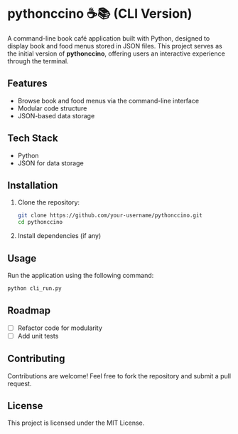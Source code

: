 # pythonccino ☕📚 (CLI Version)

A command-line book café application built with Python, designed to display book and food menus stored in JSON files. This project serves as the initial version of **pythonccino**, offering users an interactive experience through the terminal.

## Features
- Browse book and food menus via the command-line interface
- Modular code structure
- JSON-based data storage

## Tech Stack
- Python
- JSON for data storage

## Installation
1. Clone the repository:
   ```sh
   git clone https://github.com/your-username/pythonccino.git
   cd pythonccino
   ```
2. Install dependencies (if any)

## Usage
Run the application using the following command:
```sh
python cli_run.py
```

## Roadmap
- [ ] Refactor code for modularity
- [ ] Add unit tests

## Contributing
Contributions are welcome! Feel free to fork the repository and submit a pull request.

## License
This project is licensed under the MIT License.
